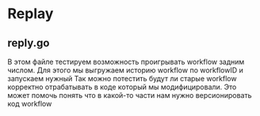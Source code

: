 # Replay

## reply.go

В этом файле тестируем возможность проигрывать workflow задним числом.
Для этого мы выгружаем историю workflow по workflowID и запускаем нужный
Так можно потестить будут ли старые workflow корректно отрабатывать 
в коде который мы модифицировали. Это может помочь понять что в какой-то части
нам нужно версионировать код workflow